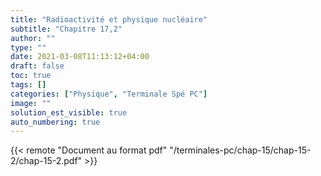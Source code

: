 ```yaml
---
title: "Radioactivité et physique nucléaire"
subtitle: "Chapitre 17,2"
author: ""
type: ""
date: 2021-03-08T11:13:12+04:00
draft: false
toc: true
tags: []
categories: ["Physique", "Terminale Spé PC"]
image: ""
solution_est_visible: true
auto_numbering: true
---
```


{{< remote "Document au format pdf" "/terminales-pc/chap-15/chap-15-2/chap-15-2.pdf" >}}

